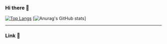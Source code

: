 ### Hi there 👋
[![Top Langs](https://github-readme-stats-git-masterrstaa-rickstaa.vercel.app/api/top-langs/?username=ihj04982&langs_count=8)](https://github.com/ihj04982/github-readme-stats)
[![Anurag's GitHub stats](https://github-readme-stats-git-masterrstaa-rickstaa.vercel.app/api?username=ihj04982)]
****
### Link 🔗


<!--
**ihj04982/ihj04982** is a ✨ _special_ ✨ repository because its `README.md` (this file) appears on your GitHub profile.


Here are some ideas to get you started:

- 🔭 I’m currently working on ...
- 🌱 I’m currently learning ...
- 👯 I’m looking to collaborate on ...
- 🤔 I’m looking for help with ...
- 💬 Ask me about ...
- 📫 How to reach me: ...
- 😄 Pronouns: ...
- ⚡ Fun fact: ...
-->
